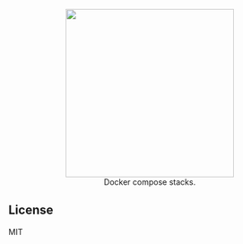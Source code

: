 <p align="center">
    <img src="https://user-images.githubusercontent.com/5860071/62941268-518b8c00-bdde-11e9-9330-a9cf31fe8e39.png" width="300px" border="0" />
    <br/>
    Docker compose stacks.
</p>


## License

MIT
